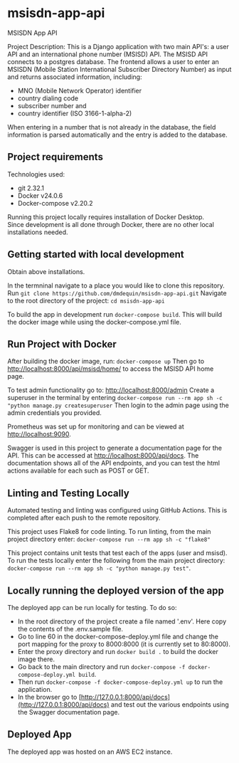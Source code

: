 # msisdn-app-api
MSISDN App API

Project Description:  This is a Django application with two main API's: a user API and an international phone number (MSISD) API.  The MSISD API connects to a postgres database. The frontend allows a user to enter an MSISDN (Mobile Station International Subscriber Directory Number) as input and returns associated information, including:
- MNO (Mobile Network Operator) identifier
- country dialing code
- subscriber number and
- country identifier (ISO 3166-1-alpha-2)

When entering in a number that is not already in the database, the field information is parsed automatically and the entry is added to the database.

## Project requirements
Technologies used:
- git 2.32.1
- Docker v24.0.6
- Docker-compose v2.20.2

Running this project locally requires installation of Docker Desktop.</br>
Since development is all done through Docker, there are no other local installations needed.

## Getting started with local development
Obtain above installations.

In the termninal navigate to a place you would like to clone this repository.
Run ```git clone https://github.com/dmdequin/msisdn-app-api.git```
Navigate to the root directory of the project: ```cd msisdn-app-api```

To build the app in development run ```docker-compose build```. This will build the docker image while using the docker-compose.yml file.

## Run Project with Docker
After building the docker image, run: ```docker-compose up```
Then go to [http://localhost:8000/api/msisd/home/](http://localhost:8000/api/msisd/home/) to access the MSISD API home page.

To test admin functionality go to: [http://localhost:8000/admin](http://localhost:8000/admin)
Create a superuser in the terminal by entering ```docker-compose run --rm app sh -c "python manage.py createsuperuser```
Then login to the admin page using the admin credentials you provided.

Prometheus was set up for monitoring and can be viewed at [http://localhost:9090](http://localhost:9090).

Swagger is used in this project to generate a documentation page for the API. This can be accessed at [http://localhost:8000/api/docs](http://localhost:8000/api/docs). The documentation shows all of the API endpoints, and you can test the html actions available for each such as POST or GET.

## Linting and Testing Locally

Automated testing and linting was configured using GitHub Actions. This is completed after each push to the remote repository.

This project uses Flake8 for code linting. To run linting, from the main project directory enter: ```docker-compose run --rm app sh -c "flake8"```

This project contains unit tests that test each of the apps (user and msisd). To run the tests locally enter the following from the main project directory: ```docker-compose run --rm app sh -c "python manage.py test"```.

## Locally running the deployed version of the app

The deployed app can be run locally for testing. To do so:
- In the root directory of the project create a file named '.env'. Here copy the contents of the .env.sample file.
- Go to line 60 in the docker-compose-deploy.yml file and change the port mapping for the proxy to 8000:8000 (it is currently set to 80:8000).
- Enter the proxy directory and run ```docker build .``` to build the docker image there.
- Go back to the main directory and run ```docker-compose -f docker-compose-deploy.yml build```.
- Then run ```docker-compose -f docker-compose-deploy.yml up``` to run the application.
- In the browser go to [http://127.0.0.1:8000/api/docs](http://127.0.0.1:8000/api/docs) and test out the various endpoints using the Swagger documentation page.


## Deployed App

The deployed app was hosted on an AWS EC2 instance.
